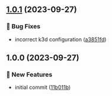## [1.0.1](https://github.com/AtomiCloud/sulfoxide.xenon/compare/v1.0.0...v1.0.1) (2023-09-27)


### 🐛 Bug Fixes

* incorrect k3d configuration ([a3851fd](https://github.com/AtomiCloud/sulfoxide.xenon/commit/a3851fdc2e6328a7926190e05390b7c07332bf9b))

## 1.0.0 (2023-09-27)


### 🚀 New Features

* initial commit ([11b011b](https://github.com/AtomiCloud/sulfoxide.xenon/commit/11b011b5665220a8047369e27c344ebb3e117da9))
